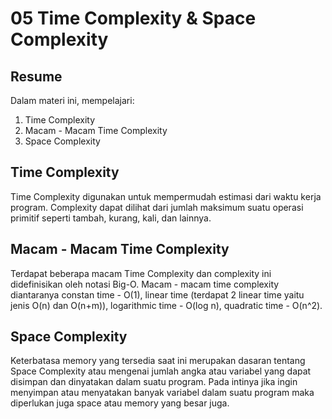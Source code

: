 # 05 Time Complexity & Space Complexity
## Resume

Dalam materi ini, mempelajari:
  1. Time Complexity
  2. Macam - Macam Time Complexity
  3. Space Complexity
  
## Time Complexity 
 Time Complexity digunakan untuk mempermudah estimasi dari waktu kerja program. Complexity dapat dilihat dari jumlah maksimum suatu operasi primitif seperti tambah, kurang, kali, dan lainnya.
## Macam - Macam Time Complexity
Terdapat beberapa macam Time Complexity dan complexity ini didefinisikan oleh notasi Big-O. Macam - macam time complexity diantaranya constan time - O(1), linear time (terdapat 2 linear time yaitu jenis O(n) dan O(n+m)), logarithmic time - O(log n), quadratic time - O(n^2).
## Space Complexity 
Keterbatasa memory yang tersedia saat ini merupakan dasaran tentang Space Complexity atau mengenai jumlah angka atau variabel yang dapat disimpan dan dinyatakan dalam suatu program. Pada intinya jika ingin menyimpan atau menyatakan banyak variabel dalam suatu program maka diperlukan juga space atau memory yang besar juga.
